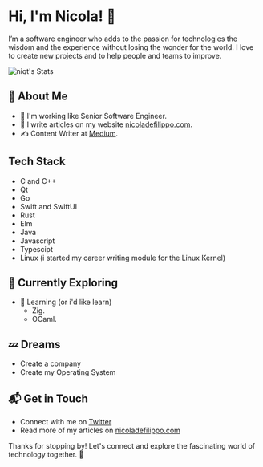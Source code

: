 # Hi, I'm Nicola! 👋


I’m a software engineer who adds to the passion for technologies the wisdom and the experience without losing the wonder for the world. I love to create new projects and to help people and teams to improve.


![niqt's Stats](https://github-readme-stats.vercel.app/api?username=niqt&theme=vue-dark&show_icons=true&hide_border=true&count_private=true)

## 🚀 About Me

- 🔭 I'm working like Senior Software Engineer.
- 📝 I write articles on my website [nicoladefilippo.com](https://nicoladefilippo.com).
- ✍️ Content Writer at [Medium](https://nicoladefilippo.medium.com/).

## Tech Stack
- C and C++
- Qt
- Go
- Swift and SwiftUI
- Rust
- Elm
- Java
- Javascript
- Typescipt
- Linux (i started my career writing module for the Linux Kernel)

## 🌱 Currently Exploring

- 🚀 Learning (or i'd like learn)
  - Zig.
  - OCaml.

## 💤 Dreams
- Create a company
- Create my Operating System

## 📬 Get in Touch

- Connect with me on [Twitter](https://x.com/niqt)
- Read more of my articles on [nicoladefilippo.com](https://nicoladefilippo.com)

Thanks for stopping by! Let's connect and explore the fascinating world of technology together. 🚀


<!--
**niqt/niqt** is a ✨ _special_ ✨ repository because its `README.md` (this file) appears on your GitHub profile.

Here are some ideas to get you started:

- 🔭 I’m currently working on ...
- 🌱 I’m currently learning ...
- 👯 I’m looking to collaborate on ...
- 🤔 I’m looking for help with ...
- 💬 Ask me about ...
- 📫 How to reach me: ...
- 😄 Pronouns: ...
- ⚡ Fun fact: ...
-->
